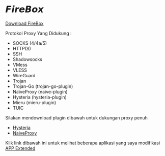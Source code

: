 # 𝙁𝙞𝙧𝙚𝘽𝙤𝙭
[Download FireBox](https://github.com/Ezqlusia/FireBox/releases)

Protokol Proxy Yang Didukung :
- SOCKS (4/4a/5)
- HTTP(S)
- SSH
- Shadowsocks
- VMess
- VLESS
- WireGuard
- Trojan
- Trojan-Go (trojan-go-plugin)
- NaïveProxy (naive-plugin)
- Hysteria (hysteria-plugin)
- Mieru (mieru-plugin)
- TUIC

Silakan mendownload plugin dibawah untuk dukungan proxy penuh
- [Hysteria](https://www.mediafire.com/file/ta2gb2w6zff00ab/Hysteria+v1.3.5-1.apk/file)
- [NaiveProxy](https://www.mediafire.com/file/nm30d4heq70t0wi/Naiveproxy+v133.0.6943.49-1.apk/file)


Klik link dibawah ini untuk melihat beberapa aplikasi yang saya modifikasi
[APP Extended](https://github.com/Ezqlusia/Extended)
